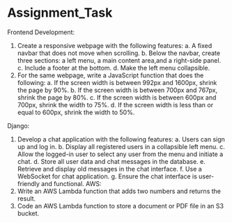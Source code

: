 # Assignment_Task
Frontend Development:
  1. Create a responsive webpage with the following features:
    a. A fixed navbar that does not move when scrolling.
    b. Below the navbar, create three sections: a left menu, a main content area,and a right-side panel.
    c. Include a footer at the bottom.
    d. Make the left menu collapsible.
  2. For the same webpage, write a JavaScript function that does the following:
    a. If the screen width is between 992px and 1600px, shrink the page by 90%.
    b. If the screen width is between 700px and 767px, shrink the page by 80%.
    c. If the screen width is between 600px and 700px, shrink the width to 75%.
    d. If the screen width is less than or equal to 600px, shrink the width to 50%.

Django:
 1. Develop a chat application with the following features:
    a. Users can sign up and log in.
    b. Display all registered users in a collapsible left menu.
    c. Allow the logged-in user to select any user from the menu and initiate a chat.
    d. Store all user data and chat messages in the database.
    e. Retrieve and display old messages in the chat interface.
    f. Use a WebSocket for chat application.
    g. Ensure the chat interface is user-friendly and functional.
AWS:
  1. Write an AWS Lambda function that adds two numbers and returns the result.
  2. Code an AWS Lambda function to store a document or PDF file in an S3 bucket.
